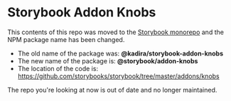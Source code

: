 # Storybook Addon Knobs 

This contents of this repo was moved to the [Storybook monorepo](https://github.com/storybooks/storybook/) and the NPM package name has been changed.

- The old name of the package was: **@kadira/storybook-addon-knobs**
- The new name of the package is: **@storybook/addon-knobs**
- The location of the code is: https://github.com/storybooks/storybook/tree/master/addons/knobs

The repo you're looking at now is out of date and no longer maintained.

